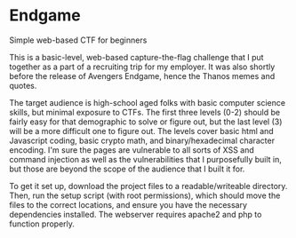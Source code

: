 # Endgame
Simple web-based CTF for beginners


This is a basic-level, web-based capture-the-flag challenge that I put together as a part of a recruiting trip for my employer. It was also shortly before the release of Avengers Endgame, hence the Thanos memes and quotes.

The target audience is high-school aged folks with basic computer science skills, but minimal exposure to CTFs. The first three levels (0-2) should be fairly easy for that demographic to solve or figure out, but the last level (3) will be a more difficult one to figure out. The levels cover basic html and Javascript coding, basic crypto math, and binary/hexadecimal character encoding. I'm sure the pages are vulnerable to all sorts of XSS and command injection as well as the vulnerabilities that I purposefully built in, but those are beyond the scope of the audience that I built it for. 


To get it set up, download the project files to a readable/writeable directory. Then, run the setup script (with root permissions), which should move the files to the correct locations, and ensure you have the necessary dependencies installed. The webserver requires apache2 and php to function properly. 

